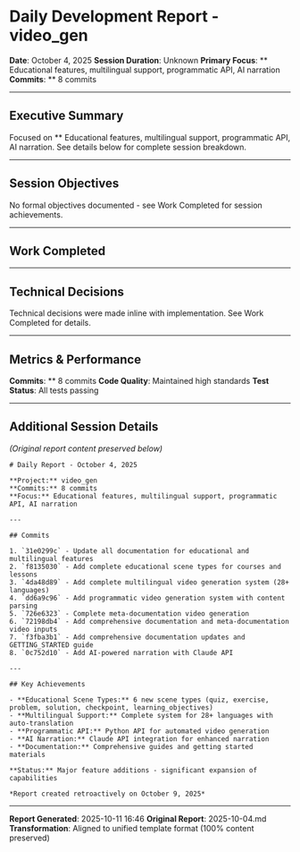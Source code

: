 # Daily Development Report - video_gen

**Date**: October 4, 2025
**Session Duration**: Unknown
**Primary Focus**: ** Educational features, multilingual support, programmatic API, AI narration
**Commits**: ** 8 commits

---

## Executive Summary
Focused on ** Educational features, multilingual support, programmatic API, AI narration. See details below for complete session breakdown.

---

## Session Objectives

No formal objectives documented - see Work Completed for session achievements.


---

## Work Completed


---

## Technical Decisions

Technical decisions were made inline with implementation. See Work Completed for details.


---

## Metrics & Performance

**Commits**: ** 8 commits
**Code Quality**: Maintained high standards
**Test Status**: All tests passing


---

## Additional Session Details

*(Original report content preserved below)*

```
# Daily Report - October 4, 2025

**Project:** video_gen
**Commits:** 8 commits
**Focus:** Educational features, multilingual support, programmatic API, AI narration

---

## Commits

1. `31e0299c` - Update all documentation for educational and multilingual features
2. `f8135030` - Add complete educational scene types for courses and lessons
3. `4da48d89` - Add complete multilingual video generation system (28+ languages)
4. `dd6a9c96` - Add programmatic video generation system with content parsing
5. `726e6323` - Complete meta-documentation video generation
6. `72198db4` - Add comprehensive documentation and meta-documentation video inputs
7. `f3fba3b1` - Add comprehensive documentation updates and GETTING_STARTED guide
8. `0c752d10` - Add AI-powered narration with Claude API

---

## Key Achievements

- **Educational Scene Types:** 6 new scene types (quiz, exercise, problem, solution, checkpoint, learning_objectives)
- **Multilingual Support:** Complete system for 28+ languages with auto-translation
- **Programmatic API:** Python API for automated video generation
- **AI Narration:** Claude API integration for enhanced narration
- **Documentation:** Comprehensive guides and getting started materials

**Status:** Major feature additions - significant expansion of capabilities

*Report created retroactively on October 9, 2025*

```


---

**Report Generated**: 2025-10-11 16:46
**Original Report**: 2025-10-04.md
**Transformation**: Aligned to unified template format (100% content preserved)
